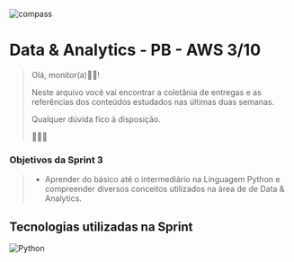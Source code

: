 ![compass](https://vetores.org/d/compass-uol.svg)

# Data & Analytics - PB - AWS 3/10

> Olá, monitor(a)👋🏼! 
> 
> Neste arquivo você vai encontrar a coletânia de entregas e as referências dos conteúdos estudados nas últimas duas semanas.
> 
> Qualquer dúvida fico à disposição. 
> 
> 👩🏻‍💻

### Objetivos da Sprint 3
>
> - Aprender do básico até o intermediário na Linguagem Python e compreender diversos conceitos utilizados na área de de Data & Analytics.
>
## Tecnologias utilizadas na Sprint
![Python](https://img.shields.io/badge/python-3670A0?style=for-the-badge&logo=python&logoColor=ffdd54)
